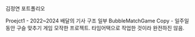 김정연 포트폴리오

Proejct1 - 2022~2024 배달의 기사 구조 일부
BubbleMatchGame Copy - 일주일 동안 구슬 맞추기 게임 모작한 프로젝트. 타임어택으로 작업한 것이라 완전하진 않음.